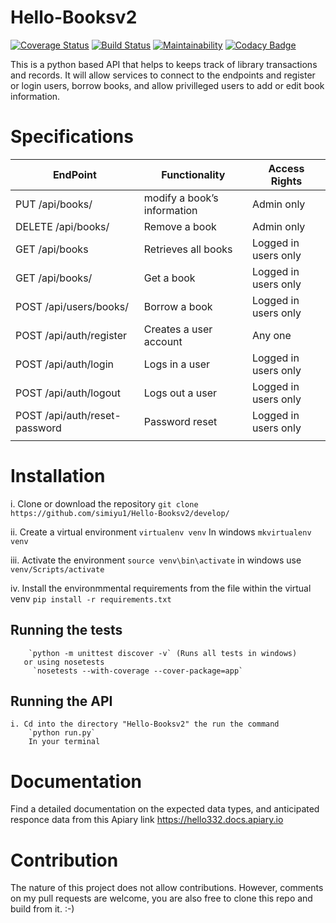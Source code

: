 # Hello-Booksv2
[![Coverage Status](https://coveralls.io/repos/github/simiyu1/Hello-books-v2/badge.svg)](https://coveralls.io/github/simiyu1/Hello-books-v2)
[![Build Status](https://travis-ci.org/simiyu1/Hello-books-v2.svg?branch=develop)](https://travis-ci.org/simiyu1/Hello-books-v2)
[![Maintainability](https://api.codeclimate.com/v1/badges/11f1077e3fb865fbe06f/maintainability)](https://codeclimate.com/github/simiyu1/Hello-books-v2/maintainability)
[![Codacy Badge](https://api.codacy.com/project/badge/Grade/811913374a82494bb11c7c1b86c752ed)](https://www.codacy.com/app/simiyu1/Hello-Booksv2?utm_source=github.com&amp;utm_medium=referral&amp;utm_content=simiyu1/Hello-Booksv2&amp;utm_campaign=Badge_Grade)

This is a python based API that helps to keeps track of library transactions and records. It will allow services to connect to the endpoints and register or login users, borrow books, and allow privilleged users to add or edit book information.

# Specifications

| EndPoint | Functionality | Access Rights |
| ------------- | ------------- | ------------- |
| PUT /api/books/<bookId> |modify a book’s information  | Admin only |
|DELETE /api/books/<bookId> | Remove a book  | Admin only |
| GET /api/books | Retrieves all books | Logged in users only |
| GET /api/books/<bookId> | Get a book | Logged in users only |
| POST /api/users/books/<bookId> | Borrow a book  | Logged in users only |
| POST /api/auth/register | Creates a user account | Any one |
| POST /api/auth/login | Logs in a user | Logged in users only |
| POST /api/auth/logout | Logs out a user | Logged in users only |
| POST /api/auth/reset-password | Password reset | Logged in users only |
|  |  |


# Installation


   i. Clone or download the repository
      `git clone https://github.com/simiyu1/Hello-Booksv2/develop/`

   ii. Create a virtual environment
      `virtualenv venv`
      In windows `mkvirtualenv venv`

   iii. Activate the environment 
      `source venv\bin\activate`
      in windows use `venv/Scripts/activate`

   iv. Install the environmmental requirements from the file within the virtual venv
       `pip install -r requirements.txt`

## Running the tests
        `python -m unittest discover -v` (Runs all tests in windows)
       or using nosetests
         `nosetests --with-coverage --cover-package=app`

## Running the API
    i. Cd into the directory "Hello-Booksv2" the run the command
        `python run.py`
        In your terminal

# Documentation
Find a detailed documentation on the expected data types, and anticipated responce data from this Apiary link https://hello332.docs.apiary.io

# Contribution
The nature of this project does not allow contributions. However, comments on my pull requests are welcome, you are also free to clone this repo and build from it. :-)
